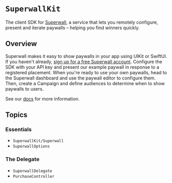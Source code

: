 # `SuperwallKit`

The client SDK for [Superwall](https://superwall.com), a service that lets you remotely configure, present and iterate paywalls – helping you find winners quickly.

## Overview

Superwall makes it easy to show paywalls in your app using UIKit or SwiftUI. If you haven't already, [sign up for a free Superwall account](https://superwall.com/sign-up). Configure the SDK with your API key and present our example paywall in response to a registered placement. When you're ready to use your own paywalls, head to the Superwall dashboard and use the paywall editor to configure them. Then, create a Campaign and define audiences to determine when to show paywalls to users.

See our [docs](https://docs.superwall.com/docs) for more information.

## Topics

### Essentials

- `SuperwallKit/Superwall`
- `SuperwallOptions`

### The Delegate

- `SuperwallDelegate`
- `PurchaseController`

